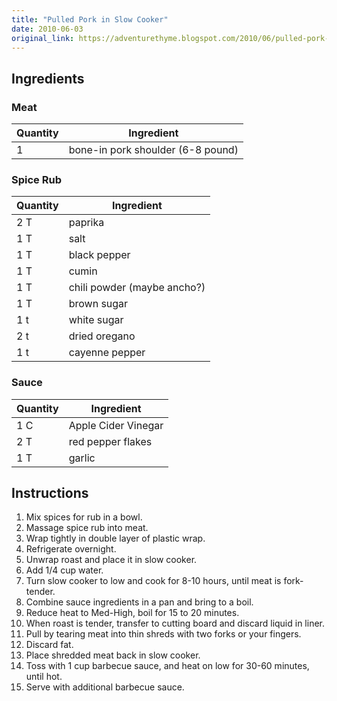 ```yaml
---
title: "Pulled Pork in Slow Cooker"
date: 2010-06-03
original_link: https://adventurethyme.blogspot.com/2010/06/pulled-pork-in-slow-cooker.html
---
```


## Ingredients

### Meat
| Quantity | Ingredient |
| -------- | ---------- |
| 1 | bone-in pork shoulder (6-8 pound) |

### Spice Rub
| Quantity | Ingredient |
| -------- | ---------- |
| 2 T | paprika |
| 1 T | salt |
| 1 T | black pepper |
| 1 T | cumin |
| 1 T | chili powder (maybe ancho?) |
| 1 T | brown sugar |
| 1 t | white sugar |
| 2 t | dried oregano |
| 1 t | cayenne pepper |

### Sauce
| Quantity | Ingredient |
| -------- | ---------- |
| 1 C | Apple Cider Vinegar |
| 2 T | red pepper flakes |
| 1 T | garlic |

## Instructions

1. Mix spices for rub in a bowl.
2. Massage spice rub into meat.
3. Wrap tightly in double layer of plastic wrap.
4. Refrigerate overnight.
5. Unwrap roast and place it in slow cooker.
6. Add 1/4 cup water.
7. Turn slow cooker to low and cook for 8-10 hours, until meat is fork-tender.
8. Combine sauce ingredients in a pan and bring to a boil.
9. Reduce heat to Med-High, boil for 15 to 20 minutes.
10. When roast is tender, transfer to cutting board and discard liquid in liner.
11. Pull by tearing meat into thin shreds with two forks or your fingers.
12. Discard fat.
13. Place shredded meat back in slow cooker.
14. Toss with 1 cup barbecue sauce, and heat on low for 30-60 minutes, until hot.
15. Serve with additional barbecue sauce.
